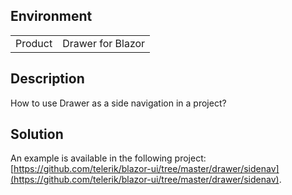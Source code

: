 
## Environment

<table>
<tbody>
<tr>
<td>Product</td>
<td>Drawer for Blazor</td>
</tr>
</tbody>
</table>

## Description

How to use Drawer as a side navigation in a project?

## Solution

An example is available in the following project: [https://github.com/telerik/blazor-ui/tree/master/drawer/sidenav](https://github.com/telerik/blazor-ui/tree/master/drawer/sidenav).